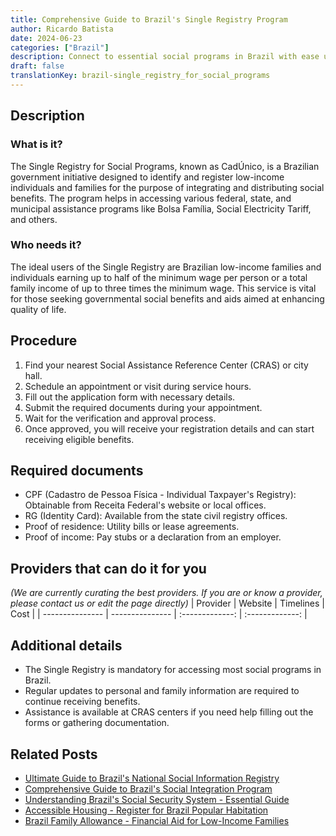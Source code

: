 ```yaml
---
title: Comprehensive Guide to Brazil's Single Registry Program
author: Ricardo Batista
date: 2024-06-23
categories: ["Brazil"]
description: Connect to essential social programs in Brazil with ease using the Single Registry. Find out eligibility, steps, and required documents.
draft: false
translationKey: brazil-single_registry_for_social_programs
---
```


## Description
### What is it?
The Single Registry for Social Programs, known as CadÚnico, is a Brazilian government initiative designed to identify and register low-income individuals and families for the purpose of integrating and distributing social benefits. The program helps in accessing various federal, state, and municipal assistance programs like Bolsa Família, Social Electricity Tariff, and others.

### Who needs it?
The ideal users of the Single Registry are Brazilian low-income families and individuals earning up to half of the minimum wage per person or a total family income of up to three times the minimum wage. This service is vital for those seeking governmental social benefits and aids aimed at enhancing quality of life.

## Procedure

1. Find your nearest Social Assistance Reference Center (CRAS) or city hall.
2. Schedule an appointment or visit during service hours.
3. Fill out the application form with necessary details.
4. Submit the required documents during your appointment.
5. Wait for the verification and approval process.
6. Once approved, you will receive your registration details and can start receiving eligible benefits.


## Required documents

- CPF (Cadastro de Pessoa Física - Individual Taxpayer's Registry): Obtainable from Receita Federal's website or local offices.
- RG (Identity Card): Available from the state civil registry offices.
- Proof of residence: Utility bills or lease agreements.
- Proof of income: Pay stubs or a declaration from an employer.


## Providers that can do it for you
_(We are currently curating the best providers. If you are or know a provider, please contact us or edit the page directly)_
| Provider        |     Website     |     Timelines    |       Cost      |
| --------------- | --------------- |  :-------------: | :-------------: |

## Additional details

- The Single Registry is mandatory for accessing most social programs in Brazil.
- Regular updates to personal and family information are required to continue receiving benefits.
- Assistance is available at CRAS centers if you need help filling out the forms or gathering documentation.

## Related Posts

- [Ultimate Guide to Brazil's National Social Information Registry](https://tramitit.com/english/guides/brazil/national_social_information_registry/)
- [Comprehensive Guide to Brazil's Social Integration Program](https://tramitit.com/english/guides/brazil/social_integration_program/)
- [Understanding Brazil's Social Security System - Essential Guide](https://tramitit.com/english/guides/brazil/social_security/)
- [Accessible Housing - Register for Brazil Popular Habitation](https://tramitit.com/english/guides/brazil/popular_housing_registry/)
- [Brazil Family Allowance - Financial Aid for Low-Income Families](https://tramitit.com/english/guides/brazil/family_allowance_program/)